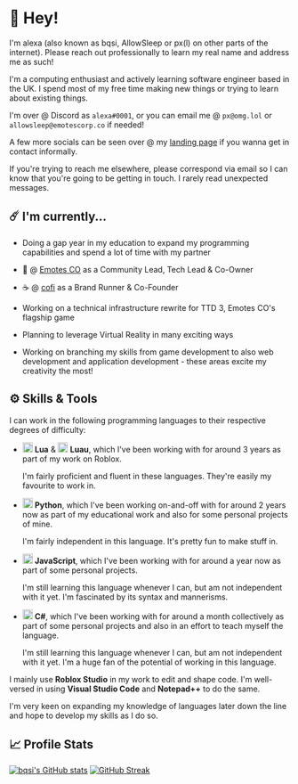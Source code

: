 # 👋 Hey!

I'm alexa (also known as bqsi, AllowSleep or px(l) on other parts of the internet).
Please reach out professionally to learn my real name and address me as such!

I'm a computing enthusiast and actively learning software engineer based in the UK.
I spend most of my free time making new things or trying to learn about existing things.

I'm over @ Discord as `alexa#0001`, or you can email me @ `px@omg.lol` or `allowsleep@emotescorp.co` if needed!

A few more socials can be seen over @ my [landing page](https://px.omg.lol) if you wanna get in contact informally.

If you're trying to reach me elsewhere, please correspond via email so I can know that you're going to be getting in touch. I rarely read unexpected messages.

## ☄️ I'm currently...

- Doing a gap year in my education to expand my programming capabilities and spend a lot of time with my partner

- 🕺 @ [Emotes CO](https://emotescorp.co) as a Community Lead, Tech Lead & Co-Owner

- ☕ @ [cofi](https://www.roblox.com/groups/5237002/cofi) as a Brand Runner & Co-Founder

- Working on a technical infrastructure rewrite for TTD 3, Emotes CO's flagship game

- Planning to leverage Virtual Reality in many exciting ways

- Working on branching my skills from game development to also web development and application development - these areas excite my creativity the most!

## ⚙️ Skills & Tools

I can work in the following programming languages to their respective degrees of difficulty:

- <img height=18px src="https://luau-lang.org/assets/images/luau-88.png"> <b>Lua</b> & <img height=18px src="https://www.lua.org/favicon.ico"> <b>Luau</b>, which I've been working with for around 3 years as part of my work on Roblox.

   I'm fairly proficient and fluent in these languages. They're easily my favourite to work in.
   
- <img height=18px src="https://www.python.org/favicon.ico"> <b>Python</b>, which I've been working on-and-off with for around 2 years now as part of my educational work and also for some personal projects of mine.

   I'm fairly independent in this language. It's pretty fun to make stuff in.
   
- <img height=18px src="https://upload.wikimedia.org/wikipedia/commons/9/99/Unofficial_JavaScript_logo_2.svg"> <b>JavaScript</b>, which I've been working with for around a year now as part of some personal projects.

   I'm still learning this language whenever I can, but am not independent with it yet. I'm fascinated by its syntax and mannerisms.
   
- <img height=18px src="https://upload.wikimedia.org/wikipedia/commons/thumb/0/0d/C_Sharp_wordmark.svg/1920px-C_Sharp_wordmark.svg.png"> <b>C#</b>, which I've been working with for around a month collectively as part of some personal projects and also in an effort to teach myself the language.

   I'm still learning this language whenever I can, but am not independent with it yet. I'm a huge fan of the potential of working in this language.

I mainly use <b>Roblox Studio</b> in my work to edit and shape code.
I'm well-versed in using <b>Visual Studio Code</b> and <b>Notepad++</b> to do the same.

I'm very keen on expanding my knowledge of languages later down the line and hope to develop my skills as I do so.

## 📈 Profile Stats

[![bqsi's GitHub stats](https://github-readme-stats.vercel.app/api?username=bqsi&theme=dracula)](https://github.com/anuraghazra/github-readme-stats) [![GitHub Streak](http://github-readme-streak-stats.herokuapp.com?user=bqsi&theme=darcula&date_format=M%20j%5B%2C%20Y%5D)](https://git.io/streak-stats)
